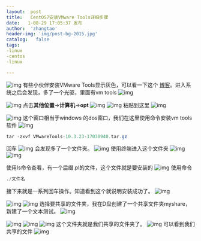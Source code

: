 ```yaml
---
layout:  post
title:   CentOS7安装VMware Tools详细步骤
date:   1-08-29 17:05:37 发布
author:  'zhangtao'
header-img: 'img/post-bg-2015.jpg'
catalog:   false
tags:
-linux
-centos
-linux

---
```







![img](https://img-blog.csdnimg.cn/868c10f057e44a55bbfe3df70307369a.png?x-oss-process=image/watermark,type_ZHJvaWRzYW5zZmFsbGJhY2s,shadow_50,text_Q1NETiBA562J5b6F6Iqx5byASQ==,size_20,color_FFFFFF,t_70,g_se,x_16) 有些小伙伴安装VMware Tools显示灰色，可以看一下这个 [博客](https://blog.csdn.net/cph77777/article/details/79565695)。进入系统之后会发现，多了一个光驱，里面有vm tools ![img](https://img-blog.csdnimg.cn/fd542e302a984577ad790cb77d1dcb23.png?x-oss-process=image/watermark,type_ZHJvaWRzYW5zZmFsbGJhY2s,shadow_50,text_Q1NETiBA562J5b6F6Iqx5byASQ==,size_20,color_FFFFFF,t_70,g_se,x_16)






![img](https://img-blog.csdnimg.cn/33275f20ef1242859152ae5011e82f8d.png?x-oss-process=image/watermark,type_ZHJvaWRzYW5zZmFsbGJhY2s,shadow_50,text_Q1NETiBA562J5b6F6Iqx5byASQ==,size_20,color_FFFFFF,t_70,g_se,x_16) 点击**其他位置**-&gt;**计算机**-&gt;**opt** ![img](https://img-blog.csdnimg.cn/464a59ceb320431da1a78d294f59088e.png?x-oss-process=image/watermark,type_ZHJvaWRzYW5zZmFsbGJhY2s,shadow_50,text_Q1NETiBA562J5b6F6Iqx5byASQ==,size_20,color_FFFFFF,t_70,g_se,x_16) ![img](https://img-blog.csdnimg.cn/eaaf5fc020a94b85b966c3c84ed0f117.png?x-oss-process=image/watermark,type_ZHJvaWRzYW5zZmFsbGJhY2s,shadow_50,text_Q1NETiBA562J5b6F6Iqx5byASQ==,size_20,color_FFFFFF,t_70,g_se,x_16) 粘贴到这里 ![img](https://img-blog.csdnimg.cn/f1eed5aa23484cc590e1531a23f0b515.png?x-oss-process=image/watermark,type_ZHJvaWRzYW5zZmFsbGJhY2s,shadow_50,text_Q1NETiBA562J5b6F6Iqx5byASQ==,size_20,color_FFFFFF,t_70,g_se,x_16)




![img](https://img-blog.csdnimg.cn/bf91fb948b794d2e9948e75d2f9fa0d8.png?x-oss-process=image/watermark,type_ZHJvaWRzYW5zZmFsbGJhY2s,shadow_50,text_Q1NETiBA562J5b6F6Iqx5byASQ==,size_20,color_FFFFFF,t_70,g_se,x_16) 这个窗口相当于windows 的dos窗口，我们在这里使用命令安装vm tools软件 ![img](https://img-blog.csdnimg.cn/82e153cdc312448f838d7bfbc2f5a8a1.png?x-oss-process=image/watermark,type_ZHJvaWRzYW5zZmFsbGJhY2s,shadow_50,text_Q1NETiBA562J5b6F6Iqx5byASQ==,size_20,color_FFFFFF,t_70,g_se,x_16)


```java
tar -zxvf VMwareTools-10.3.23-17030940.tar.gz
```





回车 ![img](https://img-blog.csdnimg.cn/dbe6bcbea1394a9a97ff0b9f07d68eaa.png?x-oss-process=image/watermark,type_ZHJvaWRzYW5zZmFsbGJhY2s,shadow_50,text_Q1NETiBA562J5b6F6Iqx5byASQ==,size_20,color_FFFFFF,t_70,g_se,x_16) 会发现多了一个文件夹。 ![img](https://img-blog.csdnimg.cn/bee863b10e7147f6b95dc2434963b563.png?x-oss-process=image/watermark,type_ZHJvaWRzYW5zZmFsbGJhY2s,shadow_50,text_Q1NETiBA562J5b6F6Iqx5byASQ==,size_20,color_FFFFFF,t_70,g_se,x_16) 使用终端进入这个文件夹 ![img](https://img-blog.csdnimg.cn/6e27b942724d4de28825cd9250047800.png?x-oss-process=image/watermark,type_ZHJvaWRzYW5zZmFsbGJhY2s,shadow_50,text_Q1NETiBA562J5b6F6Iqx5byASQ==,size_20,color_FFFFFF,t_70,g_se,x_16) ![img](https://img-blog.csdnimg.cn/f953a3e43b7b43c2a71d65e2a674f532.png?x-oss-process=image/watermark,type_ZHJvaWRzYW5zZmFsbGJhY2s,shadow_50,text_Q1NETiBA562J5b6F6Iqx5byASQ==,size_20,color_FFFFFF,t_70,g_se,x_16)



使用ls命令查看，有一个后缀.pl的文件，这个文件就是要安装的 ![img](https://img-blog.csdnimg.cn/c5880a0a16294747a1cb1b002023fa3e.png?x-oss-process=image/watermark,type_ZHJvaWRzYW5zZmFsbGJhY2s,shadow_50,text_Q1NETiBA562J5b6F6Iqx5byASQ==,size_20,color_FFFFFF,t_70,g_se,x_16) 使用命令

```java
./文件名
```


接下来就是一系列回车操作。知道看到这个就说明安装成功了。 ![img](https://img-blog.csdnimg.cn/8ffc44977f3c440aa2cbd5b89111a1ae.png?x-oss-process=image/watermark,type_ZHJvaWRzYW5zZmFsbGJhY2s,shadow_50,text_Q1NETiBA562J5b6F6Iqx5byASQ==,size_20,color_FFFFFF,t_70,g_se,x_16)





![img](https://img-blog.csdnimg.cn/f5ca5714957744839edae923d663accc.png?x-oss-process=image/watermark,type_ZHJvaWRzYW5zZmFsbGJhY2s,shadow_50,text_Q1NETiBA562J5b6F6Iqx5byASQ==,size_20,color_FFFFFF,t_70,g_se,x_16) ![img](https://img-blog.csdnimg.cn/3b4ab3dc524d49229e0230f43c04b954.png?x-oss-process=image/watermark,type_ZHJvaWRzYW5zZmFsbGJhY2s,shadow_50,text_Q1NETiBA562J5b6F6Iqx5byASQ==,size_20,color_FFFFFF,t_70,g_se,x_16) 选择要共享的文件夹，我在D盘创建了一个共享文件夹myshare，新建了一个文本测试。 ![img](https://img-blog.csdnimg.cn/264ead6a1e344437b7c595b034b0b07c.png?x-oss-process=image/watermark,type_ZHJvaWRzYW5zZmFsbGJhY2s,shadow_50,text_Q1NETiBA562J5b6F6Iqx5byASQ==,size_20,color_FFFFFF,t_70,g_se,x_16)







![img](https://img-blog.csdnimg.cn/124d8f3e28db4b6db782cf1a7c7f40b7.png?x-oss-process=image/watermark,type_ZHJvaWRzYW5zZmFsbGJhY2s,shadow_50,text_Q1NETiBA562J5b6F6Iqx5byASQ==,size_20,color_FFFFFF,t_70,g_se,x_16) ![img](https://img-blog.csdnimg.cn/9320e608297d48f19e039cfb82715778.png?x-oss-process=image/watermark,type_ZHJvaWRzYW5zZmFsbGJhY2s,shadow_50,text_Q1NETiBA562J5b6F6Iqx5byASQ==,size_20,color_FFFFFF,t_70,g_se,x_16) ![img](https://img-blog.csdnimg.cn/740d053e515a481e87963cadff26cd4e.png?x-oss-process=image/watermark,type_ZHJvaWRzYW5zZmFsbGJhY2s,shadow_50,text_Q1NETiBA562J5b6F6Iqx5byASQ==,size_20,color_FFFFFF,t_70,g_se,x_16) 这个文件夹就是我们共享的文件夹了。 ![img](https://img-blog.csdnimg.cn/2f050f38b9d442519d4a4f66d04e8be3.png?x-oss-process=image/watermark,type_ZHJvaWRzYW5zZmFsbGJhY2s,shadow_50,text_Q1NETiBA562J5b6F6Iqx5byASQ==,size_20,color_FFFFFF,t_70,g_se,x_16) 可以看到我们共享的文件 ![img](https://img-blog.csdnimg.cn/31b3319add5d4c49b5170482d324fe86.png?x-oss-process=image/watermark,type_ZHJvaWRzYW5zZmFsbGJhY2s,shadow_50,text_Q1NETiBA562J5b6F6Iqx5byASQ==,size_20,color_FFFFFF,t_70,g_se,x_16)

